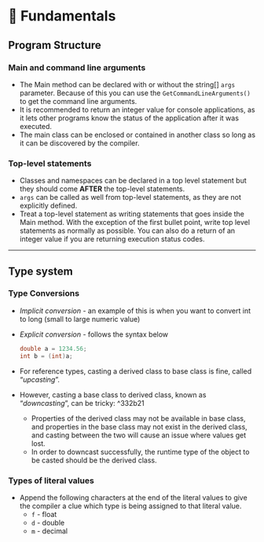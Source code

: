 # 🏓 Fundamentals

## Program Structure

### Main and command line arguments

- The Main method can be declared with or without the string[] `args` parameter. Because of this you can use the `GetCommandLineArguments()` to get the command line arguments.
- It is recommended to return an integer value for console applications, as it lets other programs know the status of the application after it was executed.
- The main class can be enclosed or contained in another class so long as it can be discovered by the compiler.

### Top-level statements

- Classes and namespaces can be declared in a top level statement but they should come **AFTER** the top-level statements.
- `args` can be called as well from top-level statements, as they are not explicitly defined.
- Treat a top-level statement as writing statements that goes inside the Main method. With the exception of the first bullet point, write top level statements as normally as possible. You can also do a return of an integer value if you are returning execution status codes.

---

## Type system

### **Type Conversions**

- _Implicit conversion_ - an example of this is when you want to convert int to long (small to large numeric value)
    
- _Explicit conversion_ - follows the syntax below
    
    ```csharp
    double a = 1234.56;
    int b = (int)a;
    ```
    
- For reference types, casting a derived class to base class is fine, called “*upcasting*”.
    
- However, casting a base class to derived class, known as “*downcasting*”, can be tricky: ^332b21
    - Properties of the derived class may not be available in base class, and properties in the base class may not exist in the derived class, and casting between the two will cause an issue where values get lost.
    - In order to downcast successfully, the runtime type of the object to be casted should be the derived class.

### Types of literal values

- Append the following characters at the end of the literal values to give the compiler a clue which type is being assigned to that literal value.
    - `f` - float
    - `d` - double
    - `m` - decimal